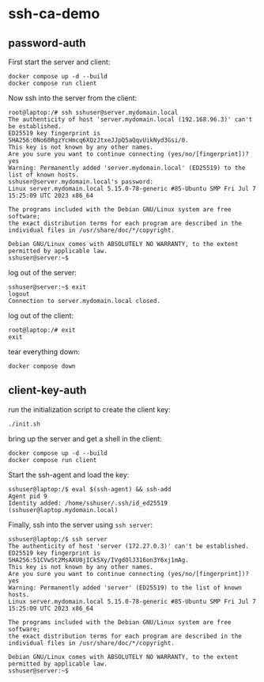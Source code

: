 # ssh-ca-demo

## password-auth

First start the server and client:
```
docker compose up -d --build
docker compose run client
```
Now ssh into the server from the client:
```
root@laptop:/# ssh sshuser@server.mydomain.local
The authenticity of host 'server.mydomain.local (192.168.96.3)' can't be established.
ED25519 key fingerprint is SHA256:0No60RgzYcHmcq6XQzJtxeJJpQ5aQqvUikNyd3Gsi/0.
This key is not known by any other names.
Are you sure you want to continue connecting (yes/no/[fingerprint])? yes
Warning: Permanently added 'server.mydomain.local' (ED25519) to the list of known hosts.
sshuser@server.mydomain.local's password: 
Linux server.mydomain.local 5.15.0-78-generic #85-Ubuntu SMP Fri Jul 7 15:25:09 UTC 2023 x86_64

The programs included with the Debian GNU/Linux system are free software;
the exact distribution terms for each program are described in the
individual files in /usr/share/doc/*/copyright.

Debian GNU/Linux comes with ABSOLUTELY NO WARRANTY, to the extent
permitted by applicable law.
sshuser@server:~$ 
```
log out of the server:
```
sshuser@server:~$ exit
logout
Connection to server.mydomain.local closed.
```
log out of the client:
```
root@laptop:/# exit
exit
```
tear everything down:
```
docker compose down
```

## client-key-auth

run the initialization script to create the client key:

```
./init.sh
```

bring up the server and get a shell in the client:

```
docker compose up -d --build
docker compose run client
```

Start the ssh-agent and load the key:

```
sshuser@laptop:/$ eval $(ssh-agent) && ssh-add
Agent pid 9
Identity added: /home/sshuser/.ssh/id_ed25519 (sshuser@laptop.mydomain.local)
```

Finally, ssh into the server using `ssh server`:

```
sshuser@laptop:/$ ssh server
The authenticity of host 'server (172.27.0.3)' can't be established.
ED25519 key fingerprint is SHA256:51CVwSt2MsAXU0jICkSXy/IVgdOlJ316on3Y6xj1mAg.
This key is not known by any other names.
Are you sure you want to continue connecting (yes/no/[fingerprint])? yes
Warning: Permanently added 'server' (ED25519) to the list of known hosts.
Linux server.mydomain.local 5.15.0-78-generic #85-Ubuntu SMP Fri Jul 7 15:25:09 UTC 2023 x86_64

The programs included with the Debian GNU/Linux system are free software;
the exact distribution terms for each program are described in the
individual files in /usr/share/doc/*/copyright.

Debian GNU/Linux comes with ABSOLUTELY NO WARRANTY, to the extent
permitted by applicable law.
sshuser@server:~$ 
```